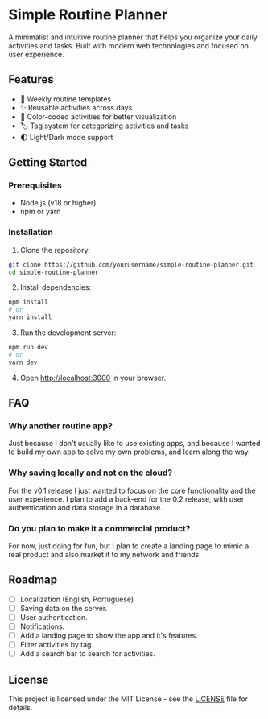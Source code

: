# Simple Routine Planner

A minimalist and intuitive routine planner that helps you organize your daily activities and tasks. Built with modern web technologies and focused on user experience.

## Features

- 📅 Weekly routine templates
- ✨ Reusable activities across days
- 🎨 Color-coded activities for better visualization
- 🏷️ Tag system for categorizing activities and tasks
- 🌓 Light/Dark mode support

## Getting Started

### Prerequisites

- Node.js (v18 or higher)
- npm or yarn

### Installation

1. Clone the repository:

```bash
git clone https://github.com/yourusername/simple-routine-planner.git
cd simple-routine-planner
```

2. Install dependencies:

```bash
npm install
# or
yarn install
```

3. Run the development server:

```bash
npm run dev
# or
yarn dev
```

4. Open [http://localhost:3000](http://localhost:3000) in your browser.

## FAQ

### Why another routine app?

Just because I don't usually like to use existing apps, and because I wanted to build my own app to solve my own problems, and learn along the way.

### Why saving locally and not on the cloud?

For the v0.1 release I just wanted to focus on the core functionality and the user experience. I plan to add a back-end for the 0.2 release, with user authentication and data storage in a database.

### Do you plan to make it a commercial product?

For now, just doing for fun, but I plan to create a landing page to mimic a real product and also market it to my network and friends.

## Roadmap

- [ ] Localization (English, Portuguese)
- [ ] Saving data on the server.
- [ ] User authentication.
- [ ] Notifications.
- [ ] Add a landing page to show the app and it's features.
- [ ] Filter activities by tag.
- [ ] Add a search bar to search for activities.

## License

This project is licensed under the MIT License - see the [LICENSE](LICENSE) file for details.
